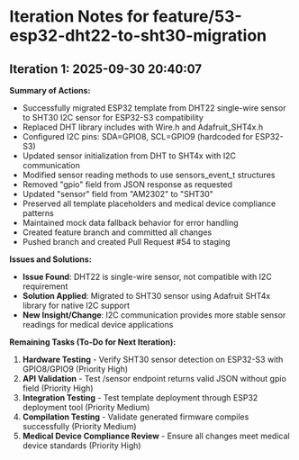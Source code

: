 # Iteration Notes for feature/53-esp32-dht22-to-sht30-migration

## Iteration 1: 2025-09-30 20:40:07

**Summary of Actions:**
* Successfully migrated ESP32 template from DHT22 single-wire sensor to SHT30 I2C sensor for ESP32-S3 compatibility
* Replaced DHT library includes with Wire.h and Adafruit_SHT4x.h
* Configured I2C pins: SDA=GPIO8, SCL=GPIO9 (hardcoded for ESP32-S3)
* Updated sensor initialization from DHT to SHT4x with I2C communication
* Modified sensor reading methods to use sensors_event_t structures
* Removed "gpio" field from JSON response as requested
* Updated "sensor" field from "AM2302" to "SHT30"
* Preserved all template placeholders and medical device compliance patterns
* Maintained mock data fallback behavior for error handling
* Created feature branch and committed all changes
* Pushed branch and created Pull Request #54 to staging

**Issues and Solutions:**
* **Issue Found**: DHT22 is single-wire sensor, not compatible with I2C requirement
* **Solution Applied**: Migrated to SHT30 sensor using Adafruit SHT4x library for native I2C support
* **New Insight/Change**: I2C communication provides more stable sensor readings for medical device applications

**Remaining Tasks (To-Do for Next Iteration):**
1. **Hardware Testing** - Verify SHT30 sensor detection on ESP32-S3 with GPIO8/GPIO9 (Priority High)
2. **API Validation** - Test /sensor endpoint returns valid JSON without gpio field (Priority High)
3. **Integration Testing** - Test template deployment through ESP32 deployment tool (Priority Medium)
4. **Compilation Testing** - Validate generated firmware compiles successfully (Priority Medium)
5. **Medical Device Compliance Review** - Ensure all changes meet medical device standards (Priority High)